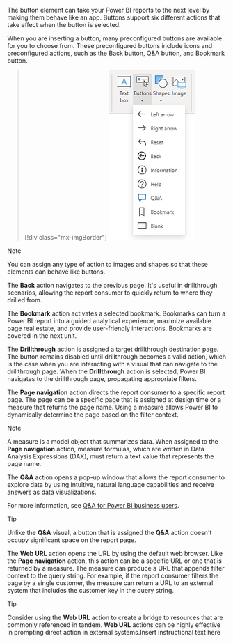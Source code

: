 The button element can take your Power BI reports to the next level by making them behave like an app. Buttons support six different actions that take effect when the button is selected.

When you are inserting a button, many preconfigured buttons are available for you to choose from. These preconfigured buttons include icons and preconfigured actions, such as the Back button, Q&A button, and Bookmark button.

> [!div class="mx-imgBorder"]
> [![Image shows the Power BI Desktop Insert ribbon tab command to insert a button. The list of available buttons is open, and includes items like Back, Q&A, and Bookmark.](../media/insert-button.png)](../media/insert-button.png#lightbox)

> [!NOTE]
> You can assign any type of action to images and shapes so that these elements can behave like buttons.

The **Back** action navigates to the previous page. It's useful in drillthrough scenarios, allowing the report consumer to quickly return to where they drilled from.

The **Bookmark** action activates a selected bookmark. Bookmarks can turn a Power BI report into a guided analytical experience, maximize available page real estate, and provide user-friendly interactions. Bookmarks are covered in the next unit.

The **Drillthrough** action is assigned a target drillthrough destination page. The button remains disabled until drillthrough becomes a valid action, which is the case when you are interacting with a visual that can navigate to the drillthrough page. When the **Drillthrough** action is selected, Power BI navigates to the drillthrough page, propagating appropriate filters.

The **Page navigation** action directs the report consumer to a specific report page. The page can be a specific page that is assigned at design time or a measure that returns the page name. Using a measure allows Power BI to dynamically determine the page based on the filter context.

> [!NOTE]
> A measure is a model object that summarizes data. When assigned to the **Page navigation** action, measure formulas, which are written in Data Analysis Expressions (DAX), must return a text value that represents the page name.

The **Q&A** action opens a pop-up window that allows the report consumer to explore data by using intuitive, natural language capabilities and receive answers as data visualizations.

For more information, see [Q&A for Power BI business users](/power-bi/consumer/end-user-q-and-a).

> [!TIP]
> Unlike the **Q&A** visual, a button that is assigned the **Q&A** action doesn't occupy significant space on the report page.

The **Web URL** action opens the URL by using the default web browser. Like the **Page navigation** action, this action can be a specific URL or one that is returned by a measure. The measure can produce a URL that appends filter context to the query string. For example, if the report consumer filters the page by a single customer, the measure can return a URL to an external system that includes the customer key in the query string.

> [!TIP]
> Consider using the **Web URL** action to create a bridge to resources that are commonly referenced in tandem. **Web URL** actions can be highly effective in prompting direct action in external systems.Insert instructional text here
>
